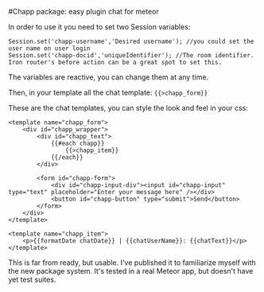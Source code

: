 #Chapp package: easy plugin chat for meteor

In order to use it you need to set two Session variables:

    Session.set('chapp-username','Desired username'); //you could set the user name on user login
    Session.set('chapp-docid','uniqueIdentifier'); //The room identifier. Iron router's before action can be a great spot to set this.
    
The variables are reactive, you can change them at any time.

Then, in your template all the chat template: `{{>chapp_form}}`

These are the chat templates, you can style the look and feel in your css:

    <template name="chapp_form">
        <div id="chapp_wrapper">
            <div id="chapp_text">
                {{#each chapp}}
                    {{>chapp_item}}
                {{/each}}
            </div>
    
            <form id="chapp-form">
                <div id="chapp-input-div"><input id="chapp-input" type="text" placeholder="Enter your message here" /></div>
                <button id="chapp-button" type="submit">Send</button>
            </form>
        </div>
    </template>
    
    <template name="chapp_item">
        <p>{{formatDate chatDate}} | {{chatUserName}}: {{chatText}}</p>
    </template>

This is far from ready, but usable. I've published it to familiarize myself with the new package system. It's tested in a real Meteor app, but doesn't have yet test suites.